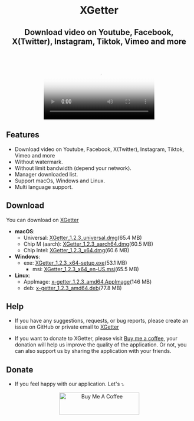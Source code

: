 <h1 align="center"> XGetter </h1>
<h2 align="center"> Download video on Youtube, Facebook, X(Twitter), Instagram, Tiktok, Vimeo and more </h2>
<br/>
<p align="center">
  <video src="https://github.com/user-attachments/assets/58aa9edd-f701-4904-8088-2c97094848e4" controls poster="https://github.com/user-attachments/assets/74b83224-43ec-401f-bc0b-46ea2ce600bb">
  </video>
</p>

## Features

- Download video on Youtube, Facebook, X(Twitter), Instagram, Tiktok, Vimeo and more
- Without watermark.
- Without limit bandwidth (depend your network).
- Manager downloaded list.
- Support macOs, Windows and Linux.
- Multi language support.

## Download


You can download on [XGetter](https://xgetter.com/)


- **macOS**:
    - Universal:  [XGetter_1.2.3_universal.dmg](https://github.com/xgetter-team/xgetter/releases/download/1.2.3/XGetter_1.2.3_universal.dmg)(65.4 MB)
    - Chip M (aarch): [XGetter_1.2.3_aarch64.dmg](https://github.com/xgetter-team/xgetter/releases/download/1.2.3/XGetter_1.2.3_aarch64.dmg)(60.5 MB)
    - Chip Intel: [XGetter_1.2.3_x64.dmg](https://github.com/xgetter-team/xgetter/releases/download/1.2.3/XGetter_1.2.3_x64.dmg)(60.6 MB)
- **Windows**:
    - exe: [XGetter_1.2.3_x64-setup.exe](https://github.com/xgetter-team/xgetter/releases/download/1.2.3/XGetter_1.2.3_x64-setup.exe)(53.1 MB)
        - msi: [XGetter_1.2.3_x64_en-US.msi](https://github.com/xgetter-team/xgetter/releases/download/1.2.3/XGetter_1.2.3_x64_en-US.msi)(65.5 MB)
- **Linux**:
    - AppImage: [x-getter_1.2.3_amd64.AppImage](https://github.com/xgetter-team/xgetter/releases/download/1.2.3/x-getter_1.2.3_amd64.AppImage)(146 MB)
    - deb: [x-getter_1.2.3_amd64.deb](https://github.com/xgetter-team/xgetter/releases/download/1.2.3/x-getter_1.2.3_amd64.deb)(77.8 MB)

## Help

- If you have any suggestions, requests, or bug reports, please create an issue on GitHub or private email to [XGetter](mailto:admin@xgetter.com)

- If you want to donate to XGetter, please visit [Buy me a coffee](https://buymeacoffee.com/tdcvtt?utm_source=Xgetter_web), your donation will help us improve the quality of the application. Or not, you can also support us by sharing the application with your friends.

## Donate

- If you feel happy with our application. Let's ⤵
<p align="Center">
<a href="https://www.buymeacoffee.com/tdcvtt" target="_blank"><img src="https://cdn.buymeacoffee.com/buttons/v2/default-yellow.png" alt="Buy Me A Coffee" style="height: 60px !important;width: 217px !important;" ></a>
</p>
